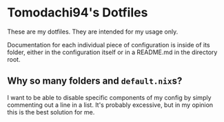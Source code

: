 # Tomodachi94's Dotfiles

These are my dotfiles. They are intended for my usage only.

Documentation for each individual piece of configuration is inside of its folder, either in the configuration itself or in a README.md in the directory root.

## Why so many folders and `default.nix`s?

I want to be able to disable specific components of my config by simply commenting out a line in a list. It's probably excessive, but in my opinion this is the best solution for me.
